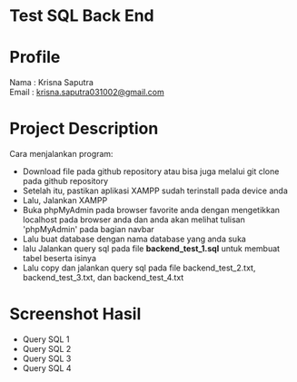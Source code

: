 # Test SQL Back End

# Profile

Nama : Krisna Saputra <br>
Email : krisna.saputra031002@gmail.com

# Project Description <a name="project-desc"></a>

Cara menjalankan program:

- Download file pada github repository atau bisa juga melalui git clone pada github repository
- Setelah itu, pastikan aplikasi XAMPP sudah terinstall pada device anda
- Lalu, Jalankan XAMPP
- Buka phpMyAdmin pada browser favorite anda dengan mengetikkan localhost pada browser anda dan anda akan melihat tulisan 'phpMyAdmin' pada bagian navbar
- Lalu buat database dengan nama database yang anda suka
- lalu Jalankan query sql pada file <b>backend_test_1.sql</b> untuk membuat tabel beserta isinya
- Lalu copy dan jalankan query sql pada file backend_test_2.txt, backend_test_3.txt, dan backend_test_4.txt

# Screenshot Hasil <a name="result"></a>

- Query SQL 1
  ![]()
- Query SQL 2
  ![]()
- Query SQL 3
  ![]()
- Query SQL 4
  ![]()
